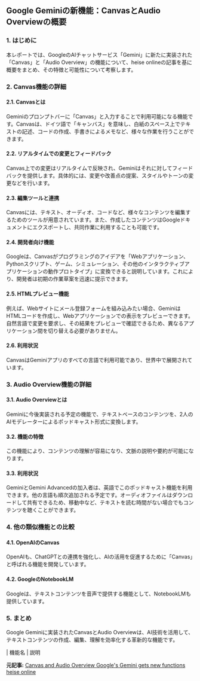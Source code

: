 ## Google Geminiの新機能：CanvasとAudio Overviewの概要

### 1. はじめに

本レポートでは、GoogleのAIチャットサービス「Gemini」に新たに実装された「Canvas」と「Audio Overview」の機能について、heise onlineの記事を基に概要をまとめ、その特徴と可能性について考察します。

### 2. Canvas機能の詳細

#### 2.1. Canvasとは

Geminiのプロンプトバーに「Canvas」と入力することで利用可能になる機能です。Canvasは、ドイツ語で「キャンバス」を意味し、白紙のスペース上でテキストの記述、コードの作成、手書きによるメモなど、様々な作業を行うことができます。

#### 2.2. リアルタイムでの変更とフィードバック

Canvas上での変更はリアルタイムで反映され、Geminiはそれに対してフィードバックを提供します。具体的には、変更や改善点の提案、スタイルやトーンの変更などを行います。

#### 2.3. 編集ツールと連携

Canvasには、テキスト、オーディオ、コードなど、様々なコンテンツを編集するためのツールが用意されています。また、作成したコンテンツはGoogleドキュメントにエクスポートし、共同作業に利用することも可能です。

#### 2.4. 開発者向け機能

Googleは、Canvasがプログラミングのアイデアを「Webアプリケーション、Pythonスクリプト、ゲーム、シミュレーション、その他のインタラクティブアプリケーションの動作プロトタイプ」に変換できると説明しています。これにより、開発者は初期の作業草案を迅速に提示できます。

#### 2.5. HTMLプレビュー機能

例えば、Webサイトにメール登録フォームを組み込みたい場合、GeminiはHTMLコードを作成し、Webアプリケーションでの表示をプレビューできます。自然言語で変更を要求し、その結果をプレビューで確認できるため、異なるアプリケーション間を切り替える必要がありません。

#### 2.6. 利用状況

CanvasはGeminiアプリのすべての言語で利用可能であり、世界中で展開されています。

### 3. Audio Overview機能の詳細

#### 3.1. Audio Overviewとは

Geminiに今後実装される予定の機能で、テキストベースのコンテンツを、2人のAIモデレーターによるポッドキャスト形式に変換します。

#### 3.2. 機能の特徴

この機能により、コンテンツの理解が容易になり、文脈の説明や要約が可能になります。

#### 3.3. 利用状況

GeminiとGemini Advancedの加入者は、英語でこのポッドキャスト機能を利用できます。他の言語も順次追加される予定です。オーディオファイルはダウンロードして共有できるため、移動中など、テキストを読む時間がない場合でもコンテンツを聴くことができます。

### 4. 他の類似機能との比較

#### 4.1. OpenAIのCanvas

OpenAIも、ChatGPTとの連携を強化し、AIの活用を促進するために「Canvas」と呼ばれる機能を開発しています。

#### 4.2. GoogleのNotebookLM

Googleは、テキストコンテンツを音声で提供する機能として、NotebookLMも提供しています。

### 5. まとめ

Google Geminiに実装されたCanvasとAudio Overviewは、AI技術を活用して、テキストコンテンツの作成、編集、理解を効率化する革新的な機能です。

| 機能名 | 説明 

**元記事:** [
 Canvas and Audio Overview Google's Gemini gets new functions heise online
](https://www.heise.de/en/news/Canvas-and-Audio-Overview-Google-s-Gemini-gets-new-functions-10318084.html)